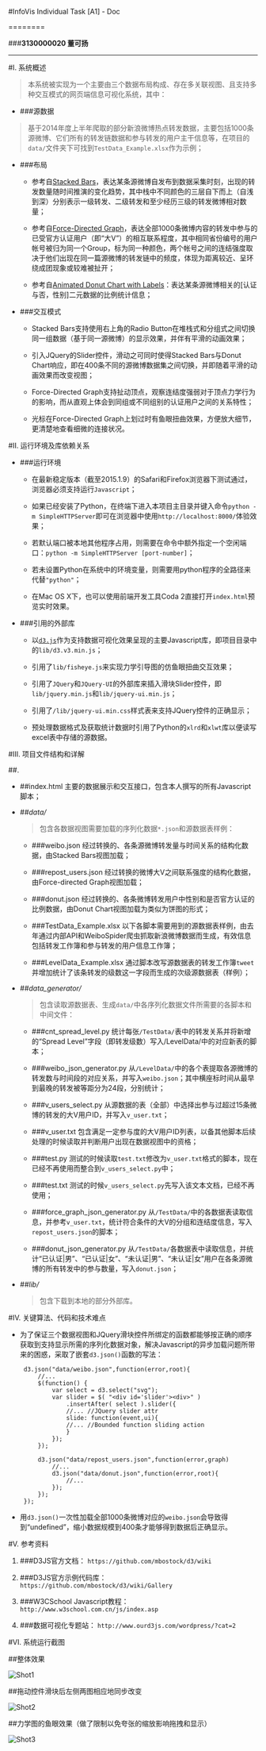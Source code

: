 #InfoVis Individual Task [A1] - Doc

========

###**3130000020 董可扬**

--------

#I. 系统概述


>本系统被实现为一个主要由三个数据布局构成、存在多关联视图、且支持多种交互模式的网页端信息可视化系统，其中：

 - ###源数据
 >基于2014年度上半年爬取的部分新浪微博热点转发数据，主要包括1000条源微博、它们所有的转发链数据和参与转发的用户主干信息等，在项目的`data/`文件夹下可找到`TestData_Example.xlsx`作为示例；
 
 - ###布局
 
   - 参考自[Stacked Bars](http://bl.ocks.org/mbostock/3943967)，表达某条源微博自发布到数据采集时刻，出现的转发数量随时间推演的变化趋势，其中栈中不同颜色的三层自下而上（自浅到深）分别表示一级转发、二级转发和至少经历三级的转发微博相对数量；
   
   - 参考自[Force-Directed Graph](http://bl.ocks.org/mbostock/4062045)，表达全部1000条微博内容的转发中参与的已受官方认证用户（即“大V”）的相互联系程度，其中相同省份编号的用户帐号被归为同一个Group，标为同一种颜色，两个帐号之间的连结强度取决于他们出现在同一篇源微博的转发链中的频度，体现为距离较近、呈环绕成团现象或较难被扯开；
   
   - 参考自[Animated Donut Chart with Labels](http://bl.ocks.org/dbuezas/9306799)：表达某条源微博相关的[认证与否，性别]二元数据的比例统计信息；
   
 - ###交互模式
 
 	- Stacked Bars支持使用右上角的Radio Button在堆栈式和分组式之间切换同一组数据（基于同一源微博）的显示效果，并伴有平滑的动画效果；
 	
 	- 引入JQuery的Slider控件，滑动之可同时使得Stacked Bars与Donut Chart响应，即在400条不同的源微博数据集之间切换，并即随着平滑的动画效果而改变视图；
 	
 	- Force-Directed Graph支持扯动顶点，观察连结度强弱对于顶点力学行为的影响，而从直观上体会到同组或不同组别的认证用户之间的关系特性；
 	
 	- 光标在Force-Directed Graph上划过时有鱼眼扭曲效果，方便放大细节，更清楚地查看细微的连接状况。

#II. 运行环境及库依赖关系

 - ###运行环境
	
	- 在最新稳定版本（截至2015.1.9）的Safari和Firefox浏览器下测试通过，浏览器必须支持运行`Javascript`；
	
	- 如果已经安装了Python，在终端下进入本项目主目录并键入命令`python -m SimpleHTTPServer`即可在浏览器中使用`http://localhost:8000/`体验效果；
	
	- 若默认端口被本地其他程序占用，则需要在命令中额外指定一个空闲端口：`python -m SimpleHTTPServer [port-number]`；
	
	- 若未设置Python在系统中的环境变量，则需要用python程序的全路径来代替`"python"`；
	
	- 在Mac OS X下，也可以使用前端开发工具Coda 2直接打开`index.html`预览实时效果。
	
 - ###引用的外部库
 
 	- 以[`d3.js`](http://d3js.org)作为支持数据可视化效果呈现的主要Javascript库，即项目目录中的`lib/d3.v3.min.js`；
 	
 	- 引用了`lib/fisheye.js`来实现力学引导图的仿鱼眼扭曲交互效果；
 	
 	- 引用了`JQuery`和`JQuery-UI`的外部库来插入滑块Slider控件，即`lib/jquery.min.js`和`lib/jquery-ui.min.js`；
 	
 	- 引用了`/lib/jquery-ui.min.css`样式表来支持JQuery控件的正确显示；
 	
 	- 预处理数据格式及获取统计数据时引用了Python的`xlrd`和`xlwt`库以便读写excel表中存储的源数据。



#III. 项目文件结构和详解

##.

 - ##index.html
 	主要的数据展示和交互接口，包含本人撰写的所有Javascript脚本；
 
 - ##*data/*
 	>包含各数据视图需要加载的序列化数据`*.json`和源数据表样例：
 
 	- ###weibo.json
 		经过转换的、各条源微博转发量与时间关系的结构化数据，由Stacked Bars视图加载；
 		
 	- ###repost_users.json
 		经过转换的微博大V之间联系强度的结构化数据，由Force-directed Graph视图加载；
 	
 	- ###donut.json
 		经过转换的、各条微博转发用户中性别和是否官方认证的比例数据，由Donut Chart视图加载为类似为饼图的形式；
 		
 	- ###TestData_Example.xlsx
 		以下各脚本需要用到的源数据表样例，由去年通过内部API和WeiboSpider爬虫抓取新浪微博数据而生成，有效信息包括转发工作簿和参与转发的用户信息工作簿；
 	
 	- ###LevelData_Example.xlsx
 		通过脚本改写源数据表的转发工作簿`tweet`并增加统计了该条转发的级数这一字段而生成的次级源数据表（样例）；
 		
 - ##*data_generator/*
 	>包含读取源数据表、生成`data/`中各序列化数据文件所需要的各脚本和中间文件：
 
 	- ###cnt_spread_level.py
 		统计每张`/TestData/`表中的转发关系并将新增的“Spread Level”字段（即转发级数）写入/LevelData/中的对应新表的脚本；
 		
 	- ###weibo_json_generator.py
 		从`/LevelData/`中的各个表提取各源微博的转发数与时间段的对应关系，并写入`weibo.json`；其中横座标时间从最早到最晚的转发被等距分为24段，分别统计；
  
 	- ###v_users_select.py
 		从源数据的表（全部）中选择出参与过超过15条微博的转发的大V用户ID，并写入`v_user.txt`；
 	
 	- ###v_user.txt
 		包含满足一定参与度的大V用户ID列表，以备其他脚本后续处理的时候读取并判断用户出现在数据视图中的资格；
 		
 	- ###test.py
 		测试的时候读取`test.txt`修改为`v_user.txt`格式的脚本，现在已经不再使用而整合到`v_users_select.py`中；
 		
 	- ###test.txt
 		测试的时候`v_users_select.py`先写入该文本文档，已经不再使用；
 	
 	- ###force_graph_json_generator.py
 		从`/TestData/`中的各数据表读取信息，并参考`v_user.txt`，统计符合条件的大V的分组和连结度信息，写入`repost_users.json`的脚本；
 		
 	- ###donut_json_generator.py
 		从`/TestData/`各数据表中读取信息，并统计“已认证|男”、“已认证|女”、“未认证|男”、“未认证|女”用户在各条源微博的所有转发中的参与数量，写入`donut.json`；
 		
  - ##*lib/*
    >包含下载到本地的部分外部库。
 	
 
 
#IV. 关键算法、代码和技术难点

 - 为了保证三个数据视图和JQuery滑块控件所绑定的函数都能够按正确的顺序获取到支持显示所需的序列化数据对象，解决Javascript的异步加载问题所带来的困惑，采取了嵌套`d3.json()`函数的写法：
 
 	    d3.json("data/weibo.json",function(error,root){
 	    	//...
 	    	$(function() {
 	    		var select = d3.select("svg");
		 		var slider = $( "<div id='slider'><div>" )
		 			.insertAfter( select ).slider({
		 			//... //JQuery slider attr
		 			slide: function(event,ui){
		 			//... //Bounded function sliding action  
		 			}
		 		});
 	    	});
 	    	
 			d3.json("data/repost_users.json",function(error,graph)
 				//...
 				d3.json("data/donut.json",function(error,root){
 					//...
 				});
 	    	});
 	    });
 		
 - 用`d3.json()`一次性加载全部1000条微博对应的`weibo.json`会导致得到“undefined”，缩小数据规模到400条才能够得到数据后正确显示。
 
 
#V. 参考资料

 1. ###D3JS官方文档：
 	`https://github.com/mbostock/d3/wiki`
 
 2. ###D3JS官方示例代码库：
 	`https://github.com/mbostock/d3/wiki/Gallery`
 
 3. ###W3CSchool Javascript教程：
 	`http://www.w3school.com.cn/js/index.asp`
 
 4. ###数据可视化专题站：
 	`http://www.ourd3js.com/wordpress/?cat=2`

#VI. 系统运行截图

##整体效果

![Shot1](shot1.png)

##拖动控件滑块后左侧两图相应地同步改变

![Shot2](shot2.png)

##力学图的鱼眼效果（做了限制以免夸张的缩放影响拖拽和显示）

![Shot3](shot3.png)

